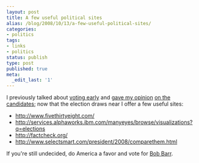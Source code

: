 ```yaml
---
layout: post
title: A few useful political sites
alias: /blog/2008/10/13/a-few-useful-political-sites/
categories:
- politics
tags:
- links
- politics
status: publish
type: post
published: true
meta:
  _edit_last: '1'
---
```

I previously talked about <a title="Seth Holloway Dot com" href="http://sethholloway.com/blog/?p=140" target="_blank">voting early</a> and <a title="McCain says &quot;I am not a robot&quot;" href="http://sethholloway.com/blog/?p=97" target="_blank">gave my opinion</a> <a title="McCain-Palin..." href="http://sethholloway.com/blog/?p=95" target="_blank">on the</a> <a title="The 2008 Election" href="http://sethholloway.com/blog/?p=73" target="_blank">candidates</a>; now that the election draws near I offer a few useful sites:

 * <a title="Five Thirty Eight" href="http://www.fivethirtyeight.com/" target="_blank">http://www.fivethirtyeight.com/</a>
 * <a title="Visualize Data" href="http://services.alphaworks.ibm.com/manyeyes/browse/visualizations?q=elections" target="_blank">http://services.alphaworks.ibm.com/manyeyes/browse/visualizations?q=elections</a>
 * <a title="Fact Check those unscrupulous politicians" href="http://factcheck.org/" target="_blank">http://factcheck.org/</a>
 * <a title="Find the differences in candidates" href="http://www.selectsmart.com/president/2008/comparethem.html" target="_blank">http://www.selectsmart.com/president/2008/comparethem.html</a>

If you're still undecided, do America a favor and vote for <a title="Bob Barr" href="http://www.bobbarr2008.com/splash/?s0820" target="_blank">Bob Barr</a>.
